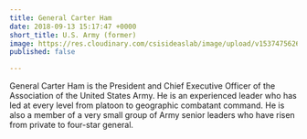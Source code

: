 ```yaml
---
title: General Carter Ham
date: 2018-09-13 15:17:47 +0000
short_title: U.S. Army (former)
image: https://res.cloudinary.com/csisideaslab/image/upload/v1537475626/health-commission/Ham_Carter.jpg
published: false

---
```

General Carter Ham is the President and Chief Executive Officer of the Association of the United States Army. He is an experienced leader who has led at every level from platoon to geographic combatant command. He is also a member of a very small group of Army senior leaders who have risen from private to four-star general.

